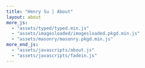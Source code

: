 ```yaml
---
title: "Henry Su | About"
layout: about
more_js:
  - "assets/typed/typed.min.js"
  - "assets/imagesloaded/imagesloaded.pkgd.min.js"
  - "assets/masonry/masonry.pkgd.min.js"
more_end_js:
  - "assets/javascripts/about.js"
  - "assets/javascripts/fadein.js"
---
```

